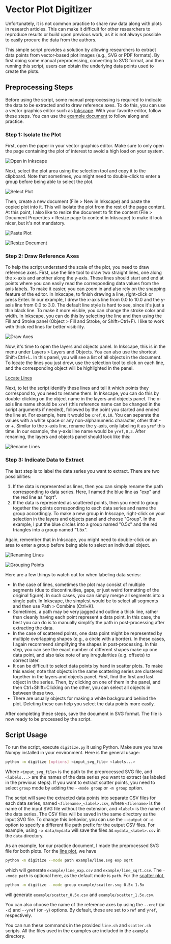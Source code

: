 # Vector Plot Digitizer
Unfortunately, it is not common practice to share raw data along with plots in research
articles. This can make it difficult for other researchers to reproduce results or build
upon previous work, as it is not always possible to easily procure the data from the authors.

This simple script provides a solution by allowing researchers to extract data points from
vector-based plot images (e.g., SVG or PDF formats). By first doing some manual preprocessing,
converting to SVG format, and then running this script, users can obtain the underlying data
points used to create the plots.

## Preprocessing Steps
Before using the script, some manual preprocessing is required to indicate the data to be
extracted and to draw reference axes. To do this, you can use a vector graphics editor such as
[Inkscape](https://inkscape.org/). With your favorite editor, follow these steps. You can use
the [example document](example/example.pdf) to follow along and practice.

### Step 1: Isolate the Plot
First, open the paper in your vector graphics editor. Make sure to only open the page containing
the plot of interest to avoid a high load on your system.

![Open in Inkscape](screenshots/open.png)

Next, select the plot area using the selection tool and copy it to the clipboard. Note that
sometimes, you might need to double-click to enter a group before being able to select the plot.

![Select Plot](screenshots/select.png)

Then, create a new document (File > New in Inkscape) and paste the copied plot into it.
This will isolate the plot from the rest of the page content. At this point, I also like to resize
the document to fit the content (File > Document Properties > Resize page to content in Inkscape)
to make it look nicer, but it's not mandatory.

![Paste Plot](screenshots/paste.png)

![Resize Document](screenshots/resize.png)

### Step 2: Draw Reference Axes
To help the script understand the scale of the plot, you need to draw reference axes. First, use
the line tool to draw two straight lines, one along the x-axis and another along the y-axis.
These lines should start and end at points where you can easily read the corresponding data
values from the axis labels. To make it easier, you can zoom in and also rely on the snapping
feature of the editor. In Inkscape, to finish drawing a line, right-click or press Enter. In our
example, I drew the x-axis line from 0.0 to 10.0 and the y-axis line from 0.0 to 3.0. The default
line style is hard to see, since it's just a thin black line. To make it more visible, you can
change the stroke color and width. In Inkscape, you can do this by selecting the line and then
using the Fill and Stroke panel (Object > Fill and Stroke, or Shift+Ctrl+F). I like to work with
thick red lines for better visibility.

![Draw Axes](screenshots/axes.png)

Now, it's time to open the layers and objects panel. In Inkscape, this is in the menu under
Layers > Layers and Objects. You can also use the shortcut Shift+Ctrl+L. In this panel, you will
see a list of all objects in the document. To locate the lines you just drew, use the selection
tool to click on each line, and the corresponding object will be highlighted in the panel.

[Locate Lines](screenshots/layers1.png)

Next, to let the script identify these lines and tell it which points they correspond to, you
need to rename them. In Inkscape, you can do this by double-clicking on the object name in the
layers and objects panel. The x-axis line name should be `xref` (this reference name can be
changed in the script arguments if needed), followed by the point you started and ended the line
at. For example, here it would be `xref,0,10`. You can separate the values with a white space or
any non-alphanumeric character, other that - or +. Similar to the x-axis line, rename the y-axis,
only labeling it as `yref` this time. In our example, the y-axis line name would be
`yref,0,3`. After renaming, the layers and objects panel should look like this:

![Rename Lines](screenshots/layers2.png)

### Step 3: Indicate Data to Extract
The last step is to label the data series you want to extract. There are two possibilities:

1. If the data is represented as lines, then you can simply rename the path corresponding to
   data series. Here, I named the blue line as "exp" and the red line as "sqrt".
2. If the data is represented as scattered points, then you need to group together the points
   corresponding to each data series and name the group accordingly. To make a new group in
   Inkscape, right-click on your selection in the layers and objects panel and choose "Group".
   In the example, I put the blue circles into a group named "0.5x" and the red triangles
   into a group named "1.5x".

Again, remember that in Inkscape, you might need to double-click on an area to enter a group
before being able to select an individual object.

![Renaming Lines](screenshots/lines.png)

![Grouping Points](screenshots/scatter.png)

Here are a few things to watch out for when labeling data series:
- In the case of lines, sometimes the plot may consist of multiple segments (due to
  discontinuities, gaps, or just weird formatting of the original figure). In such cases, you
  can simply merge all segments into a single path. In Inkscape, the simplest would be to select
  all segments and then use Path > Combine (Ctrl+K).
- Sometimes, a path may be very jagged and outline a thick line, rather than cleanly having each
  point represent a data point. In this case, the best you can do is to manually simplify the path
  in post-processing after extracting the data.
- In the case of scattered points, one data point might be represented by multiple overlapping
  shapes (e.g., a circle with a border). In these cases, I again recommend simplifying the shapes
  in post-processing. In this step, you can see the exact number of different shapes make up one
  data point, and also take note of any irregularities (e.g. offsets) to correct later.
- It can be difficult to select data points by hand in scatter plots. To make this easier, note
  that objects in the same scattering series are clustered together in the layers and objects
  panel. First, find the first and last object in the series. Then, by clicking on one of them in
  the panel, and then  Ctrl+Shift+Clicking on the other, you can select all objects in between
  these two.
- There are usually objects for making a white background behind the plot. Deleting these can help
  you select the data points more easily.

After completing these steps, save the document in SVG format. The file is now ready to be
processed by the script.

## Script Usage
To run the script, execute `digitize.py` it using Python. Make sure you have Numpy
installed in your environment. Here is the general usage:

```bash
python -m digitize [options] <input_svg_file> <labels...>
```

Where `<input_svg_file>` is the path to the preprocessed SVG file, and `<labels...>` are the
names of the data series you want to extract (as labeled in the previous steps). If you
want to extract scatter points, you need to select `group` mode by adding the `--mode group`
or `-m group` option.

The script will save the extracted data points into separate CSV files for each data series,
named `<filename>_<label>.csv`, where `<filename>` is the name of the input SVG file without
the extension, and `<label>` is the name of the data series. The CSV files will be saved in
the same directory as the input SVG file. To change this behavior, you can use the `--output`
or `-o` option to specify a different file path prefix for the output CSV files. For example,
using `-o data/mydata` will save the files as `mydata_<label>.csv` in the `data` directory.

As an example, for our practice document, I made the preprocessed SVG file for both plots.
For the [line plot](example/line.svg), we have

```bash
python -m digitize --mode path example/line.svg exp sqrt
```

which will generate `example/line_exp.csv` and `example/line_sqrt.csv`. The `--mode path`
is optional here, as the default mode is `path`. For the [scatter plot](example/scatter.svg),

```bash
python -m digitize --mode group example/scatter.svg 0.5x 1.5x
```
will generate `example/scatter_0.5x.csv` and `example/scatter_1.5x.csv`.

You can also choose the name of the reference axes by using the `--xref` (or `-x`) and
`--yref` (or `-y`) options. By default, these are set to `xref` and `yref`, respectively.

You can run these commands in the provided `line.sh` and `scatter.sh` scripts. All the files
used in the examples are included in the `example` directory.
